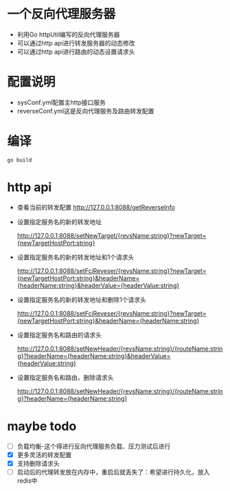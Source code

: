 # 一个反向代理服务器
- 利用Go httpUtil编写的反向代理服务器
- 可以通过http api进行转发服务器的动态修改
- 可以通过http api进行路由的动态设置请求头

# 配置说明
 - sysConf.yml配置主http接口服务
 - reverseConf.yml这是反向代理服务及路由转发配置

# 编译
`go build`

# http api
- 查看当前的转发配置
  http://127.0.0.1:8088/getReverseInfo
- 设置指定服务名的新的转发地址
  
  http://127.0.0.1:8088/setNewTarget/{revsName:string}?newTarget={newTargetHostPort:string}
- 设置指定服务名的新的转发地址和1个请求头
  
  http://127.0.0.1:8088/setFciReveser/{revsName:string}?newTarget={newTargetHostPort:string}&headerName={headerName:string}&headerValue={headerValue:string}
- 设置指定服务名的新的转发地址和删除1个请求头
  
  http://127.0.0.1:8088/setFciReveser/{revsName:string}?newTarget={newTargetHostPort:string}&headerName={headerName:string}
- 设置指定服务名和路由的请求头

  http://127.0.0.1:8088/setNewHeader/{revsName:string}/{routeName:string}?headerName={headerName:string}&headerValue={headerValue:string}
- 设置指定服务名和路由，删除请求头

  http://127.0.0.1:8088/setNewHeader/{revsName:string}/{routeName:string}?headerName={headerName:string}
  

# maybe todo
- [ ] 负载均衡-这个得进行反向代理服务负载、压力测试后进行
- [X] 更多灵活的转发配置
- [X] 支持删除请求头
- [ ] 启动后的代理转发放在内存中，重启后就丢失了：希望进行持久化，放入redis中
